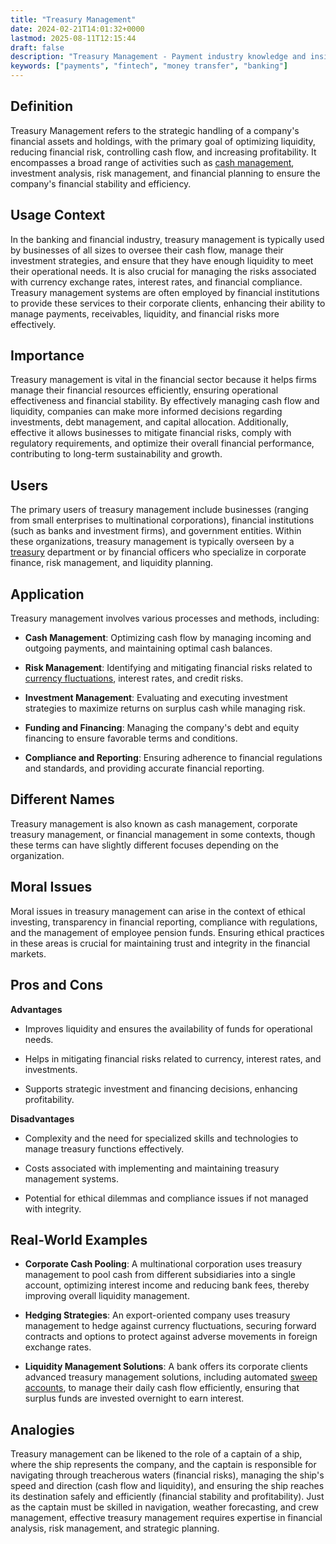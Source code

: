 ```yaml
---
title: "Treasury Management"
date: 2024-02-21T14:01:32+0000
lastmod: 2025-08-11T12:15:44
draft: false
description: "Treasury Management - Payment industry knowledge and insights"
keywords: ["payments", "fintech", "money transfer", "banking"]
---
```


## Definition

Treasury Management refers to the strategic handling of a company's financial assets and holdings, with the primary goal of optimizing liquidity, reducing financial risk, controlling cash flow, and increasing profitability. It encompasses a broad range of activities such as [cash management](https://faisalkhanllc.xyz/resources/payments-wiki/c/cash-management/), investment analysis, risk management, and financial planning to ensure the company's financial stability and efficiency.

## Usage Context

In the banking and financial industry, treasury management is typically used by businesses of all sizes to oversee their cash flow, manage their investment strategies, and ensure that they have enough liquidity to meet their operational needs. It is also crucial for managing the risks associated with currency exchange rates, interest rates, and financial compliance. Treasury management systems are often employed by financial institutions to provide these services to their corporate clients, enhancing their ability to manage payments, receivables, liquidity, and financial risks more effectively.

## Importance

Treasury management is vital in the financial sector because it helps firms manage their financial resources efficiently, ensuring operational effectiveness and financial stability. By effectively managing cash flow and liquidity, companies can make more informed decisions regarding investments, debt management, and capital allocation. Additionally, effective it allows businesses to mitigate financial risks, comply with regulatory requirements, and optimize their overall financial performance, contributing to long-term sustainability and growth.

## Users

The primary users of treasury management include businesses (ranging from small enterprises to multinational corporations), financial institutions (such as banks and investment firms), and government entities. Within these organizations, treasury management is typically overseen by a [treasury](https://faisalkhanllc.xyz/resources/payments-wiki/t/treasury/) department or by financial officers who specialize in corporate finance, risk management, and liquidity planning.

## Application

Treasury management involves various processes and methods, including:

- **Cash Management**: Optimizing cash flow by managing incoming and outgoing payments, and maintaining optimal cash balances.

- **Risk Management**: Identifying and mitigating financial risks related to [currency fluctuations](https://faisalkhanllc.xyz/resources/payments-wiki/c/currency-fluctuations/), interest rates, and credit risks.

- **Investment Management**: Evaluating and executing investment strategies to maximize returns on surplus cash while managing risk.

- **Funding and Financing**: Managing the company's debt and equity financing to ensure favorable terms and conditions.

- **Compliance and Reporting**: Ensuring adherence to financial regulations and standards, and providing accurate financial reporting.

## Different Names

Treasury management is also known as cash management, corporate treasury management, or financial management in some contexts, though these terms can have slightly different focuses depending on the organization.

## Moral Issues

Moral issues in treasury management can arise in the context of ethical investing, transparency in financial reporting, compliance with regulations, and the management of employee pension funds. Ensuring ethical practices in these areas is crucial for maintaining trust and integrity in the financial markets.

## Pros and Cons

**Advantages**

- Improves liquidity and ensures the availability of funds for operational needs.

- Helps in mitigating financial risks related to currency, interest rates, and investments.

- Supports strategic investment and financing decisions, enhancing profitability.

**Disadvantages**

- Complexity and the need for specialized skills and technologies to manage treasury functions effectively.

- Costs associated with implementing and maintaining treasury management systems.

- Potential for ethical dilemmas and compliance issues if not managed with integrity.

## Real-World Examples

- **Corporate Cash Pooling**: A multinational corporation uses treasury management to pool cash from different subsidiaries into a single account, optimizing interest income and reducing bank fees, thereby improving overall liquidity management.

- **Hedging Strategies**: An export-oriented company uses treasury management to hedge against currency fluctuations, securing forward contracts and options to protect against adverse movements in foreign exchange rates.

- **Liquidity Management Solutions**: A bank offers its corporate clients advanced treasury management solutions, including automated [sweep accounts](https://faisalkhanllc.xyz/resources/payments-wiki/s/what-is-a-sweep-account/), to manage their daily cash flow efficiently, ensuring that surplus funds are invested overnight to earn interest.

## Analogies

Treasury management can be likened to the role of a captain of a ship, where the ship represents the company, and the captain is responsible for navigating through treacherous waters (financial risks), managing the ship's speed and direction (cash flow and liquidity), and ensuring the ship reaches its destination safely and efficiently (financial stability and profitability). Just as the captain must be skilled in navigation, weather forecasting, and crew management, effective treasury management requires expertise in financial analysis, risk management, and strategic planning.